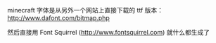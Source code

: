 minecraft 字体是从另外一个网站上直接下载的 ttf 版本：http://www.dafont.com/bitmap.php

然后直接用 Font Squirrel (http://www.fontsquirrel.com) 就什么都生成了
